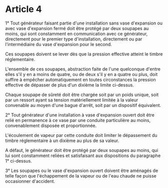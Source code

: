 # Article 4

1° Tout générateur faisant partie d'une installation sans vase d'expansion ou avec vase d'expansion fermé doit être protégé par deux soupapes au moins, qui sont constamment en communication avec ce générateur, directement pour le premier type d'installation, directement ou par l'intermédiaire du vase d'expansion pour le second.

Ces soupapes doivent se lever dès que la pression effective atteint le timbre réglementaire.

L'ensemble de ces soupapes, abstraction faite de l'une quelconque d'entre elles s'il y en a moins de quatre, ou de deux s'il y en a quatre ou plus, doit suffire à empêcher automatiquement en toutes circonstances la pression effective de dépasser de plus d'un dixième la limite ci-dessus.

Chaque soupape de sûreté doit être chargée soit par un poids unique, soit par un ressort ayant sa tension matériellement limitée à la valeur convenable au moyen d'une bague d'arrêt, soit par un dispositif équivalent.

2° Tout générateur d'une installation à vase d'expansion ouvert doit être relié en permanence à ce vase par une conduite particulière au moins, convenablement disposée et proportionnée.

L'écoulement de vapeur par cette conduite doit limiter le dépassement du timbre réglementaire à un dixième au plus de sa valeur.

A défaut, le générateur doit être protégé par deux soupapes au moins, qui lui sont constamment reliées et satisfaisant aux dispositions du paragraphe 1° ci-dessus.

3° Les soupapes ou le vase d'expansion ouvert doivent être aménagés de telle façon que l'échappement de la vapeur ou de l'eau chaude ne puisse occasionner d'accident.
